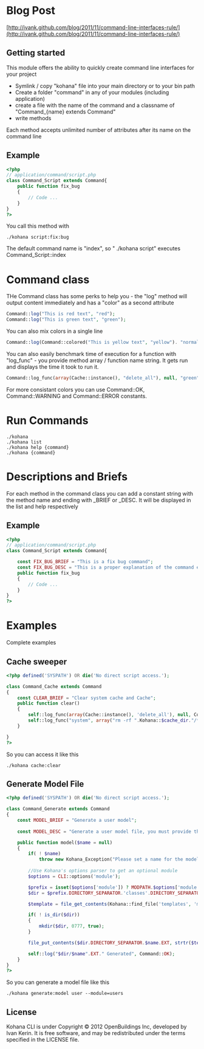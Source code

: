 # Blog Post

[http://ivank.github.com/blog/2011/11/command-line-interfaces-rule/](http://ivank.github.com/blog/2011/11/command-line-interfaces-rule/)

## Getting started

This module offers the ability to quickly create command line interfaces for your project

* Symlink / copy "kohana" file into your main directory or to your bin path
* Create a folder "command" in any of your modules (including application)
* create a file with the name of the command and a classname of "Command_{name} extends Command"
* write methods

Each method accepts unlimited number of attributes after its name on the command line

## Example
```php
<?php
// application/command/script.php
class Command_Script extends Command{
	public function fix_bug
	{
		// Code ...
	}
}
?>
```
You call this method with

```
./kohana script:fix:bug
```
The default command name is "index", so "	./kohana script" executes Command_Script::index

# Command class

THe Command class has some perks to help you - the "log" method will output content immediately
and has a "color" as a second attribute

```php
Command::log("This is red text", "red");
Command::log("This is green text", "green");
```

You can also mix colors in a single line

```php
Command::log(Command::colored("This is yellow text", "yellow"). "normal text ".Command::colored("inverted", "black", "white"));
```

You can also easily benchmark time of execution for a function with "log_func" - you provide method array / function name string. It gets run and displays the time it took to run it.

```php
Command::log_func(array(Cache::instance(), "delete_all"), null, "green");
```

For more consistant colors you can use Command::OK, Command::WARNING and Command::ERROR constants.	

# Run Commands

```
./kohana
./kohana list
./kohana help {command}
./kohana {command}
```

# Descriptions and Briefs

For each method in the command class you can add a constant string with the method name and ending with _BRIEF or _DESC. It will be displayed in the list and help respectively

## Example
```php
<?php
// application/command/script.php
class Command_Script extends Command{

	const FIX_BUG_BRIEF = "This is a fix bug command";
	const FIX_BUG_DESC = "This is a proper explanation of the command explaining all the options and arguments supported by it";
	public function fix_bug
	{
		// Code ...
	}
}
?>
```
# Examples

Complete examples

## Cache sweeper
```php
<?php defined('SYSPATH') OR die('No direct script access.');

class Command_Cache extends Command
{
	const CLEAR_BRIEF = "Clear system cache and Cache";
	public function clear()
	{
		self::log_func(array(Cache::instance(), 'delete_all'), null, Command::OK);
		self::log_func("system", array("rm -rf ".Kohana::$cache_dir."/*"), Command::OK);
	}

}
?>
```

So you can access it like this 

```
./kohana cache:clear
```

## Generate Model File

```php
<?php defined('SYSPATH') OR die('No direct script access.');

class Command_Generate extends Command
{
	const MODEL_BRIEF = "Generate a user model";
	
	const MODEL_DESC = "Generate a user model file, you must provide the name of the file as argument, optionally you can add a --module to generate this class inside a module, otherwise it will be generated in the application folder.";

	public function model($name = null)
	{
		if( ! $name)
			throw new Kohana_Exception("Please set a name for the model ( generate:model <name> )");
		
		//Use Kohana's options parser to get an optional module
		$options = CLI::options('module');

		$prefix = isset($options['module']) ? MODPATH.$options['module'].DIRECTORY_SEPARATOR : APPPATH;
		$dir = $prefix.DIRECTORY_SEPARATOR.'classes'.DIRECTORY_SEPARATOR.'model';

		$template = file_get_contents(Kohana::find_file('templates', 'migration', 'tpl'));

		if( ! is_dir($dir))
		{
			mkdir($dir, 0777, true);
		}

		file_put_contents($dir.DIRECTORY_SEPARATOR.$name.EXT, strtr($template, array( '{class_name}' => ucfirst($name))));  

		self::log("$dir/$name".EXT." Generated", Command::OK);
	}
}
?>
```

So you can generate a model file like this 

```
./kohana generate:model user --module=users	
```

License
-------

Kohana CLI is under Copyright © 2012 OpenBuildings Inc, developed by Ivan Kerin. It is free software, and may be redistributed under the terms specified in the LICENSE file.

